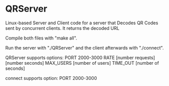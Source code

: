 # QRServer
Linux-based Server and Client code for a server that Decodes QR Codes sent by concurrent clients.  It returns the decoded URL

Compile both files with "make all".

Run the server with "./QRServer" and the client afterwards with "./connect".

QRServer supports options:
PORT 2000-3000
RATE [number requests] [number seconds]
MAX_USERS [number of users]
TIME_OUT [number of seconds]

connect supports option:
PORT 2000-3000
